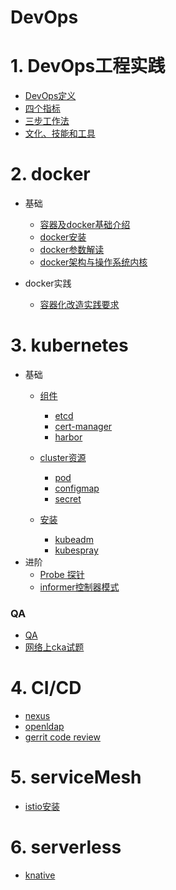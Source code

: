 # DevOps

# 1. DevOps工程实践

- [DevOps定义](devops/basicknowledge.md)
- [四个指标](devops/data.md)
- [三步工作法](devops/threestep.md)
- [文化、技能和工具](devops/toolsculture.md)

# 2. docker

- 基础
  - [容器及docker基础介绍](docker/dockerbase.md)
  - [docker安装](docker/dockerinstall.md)
  - [docker参数解读](docker/dockerparameter.md)
  - [docker架构与操作系统内核](docker/dockerinfra.md)

- docker实践
  - [容器化改造实践要求](docker/containergo.md)


# 3. kubernetes
- 基础
  - [组件](kubernetes/components.md)
    - [etcd](kubernetes/etcd.md)
    - [cert-manager](kubernetes/cert-manager.md)
    - [harbor](kubernetes/harbor.md)
  - [cluster资源](kubrenetes/resources.md)
    - [pod](kubernetes/pod.md)
    - [configmap](kubernetes/configmap.md)
    - [secret](kubernetes/secret.md)

  - [安装](kubernetes/install.md)
    - [kubeadm](kubernetes/kubeadm.md)
    - [kubespray](kubernetes/kubespray.md)
- 进阶
  - [Probe 探针](kubernetes/probe.md)
  - [informer控制器模式](kubernetes/informer.md)


### QA
- [QA](kubernetes/QA.md)
- [网络上cka试题](kubernetes/cka.md)


# 4. CI/CD

- [nexus](cicd/nexus.md)
- [openldap](cicd/openldap.md)
- [gerrit code review](cicd/gerrit.md)


# 5. serviceMesh
- [istio安装](istio/istio.md)

# 6. serverless

- [knative](serverless/knative.md)


